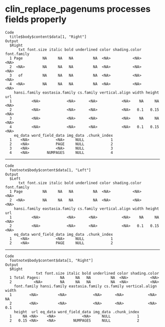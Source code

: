 # clin_replace_pagenums processes fields properly

    Code
      title$body$content$data[1, "Right"]
    Output
      $Right
          txt font.size italic bold underlined color shading.color font.family
      1 Page         NA     NA   NA         NA  <NA>          <NA>        <NA>
      2  <NA>        NA     NA   NA         NA  <NA>          <NA>        <NA>
      3   of         NA     NA   NA         NA  <NA>          <NA>        <NA>
      4  <NA>        NA     NA   NA         NA  <NA>          <NA>        <NA>
        hansi.family eastasia.family cs.family vertical.align width height  url
      1         <NA>            <NA>      <NA>           <NA>    NA     NA <NA>
      2         <NA>            <NA>      <NA>           <NA>   0.1   0.15 <NA>
      3         <NA>            <NA>      <NA>           <NA>    NA     NA <NA>
      4         <NA>            <NA>      <NA>           <NA>   0.1   0.15 <NA>
        eq_data word_field_data img_data .chunk_index
      1    <NA>            <NA>     NULL            1
      2    <NA>            PAGE     NULL            2
      3    <NA>            <NA>     NULL            3
      4    <NA>        NUMPAGES     NULL            4
      

---

    Code
      footnote$body$content$data[1, "Left"]
    Output
      $Left
          txt font.size italic bold underlined color shading.color font.family
      1 Page         NA     NA   NA         NA  <NA>          <NA>        <NA>
      2  <NA>        NA     NA   NA         NA  <NA>          <NA>        <NA>
        hansi.family eastasia.family cs.family vertical.align width height  url
      1         <NA>            <NA>      <NA>           <NA>    NA     NA <NA>
      2         <NA>            <NA>      <NA>           <NA>   0.1   0.15 <NA>
        eq_data word_field_data img_data .chunk_index
      1    <NA>            <NA>     NULL            1
      2    <NA>            PAGE     NULL            2
      

---

    Code
      footnote$body$content$data[1, "Right"]
    Output
      $Right
                  txt font.size italic bold underlined color shading.color
      1 Total Pages:         NA     NA   NA         NA  <NA>          <NA>
      2          <NA>        NA     NA   NA         NA  <NA>          <NA>
        font.family hansi.family eastasia.family cs.family vertical.align width
      1        <NA>         <NA>            <NA>      <NA>           <NA>    NA
      2        <NA>         <NA>            <NA>      <NA>           <NA>   0.1
        height  url eq_data word_field_data img_data .chunk_index
      1     NA <NA>    <NA>            <NA>     NULL            1
      2   0.15 <NA>    <NA>        NUMPAGES     NULL            2
      

